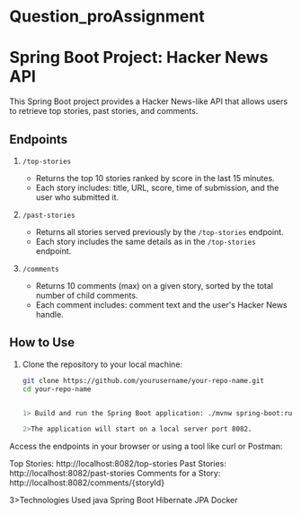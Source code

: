 # Question_proAssignment
# Spring Boot Project: Hacker News API

This Spring Boot project provides a Hacker News-like API that allows users to retrieve top stories, past stories, and comments.

## Endpoints

1. `/top-stories`
   - Returns the top 10 stories ranked by score in the last 15 minutes.
   - Each story includes: title, URL, score, time of submission, and the user who submitted it.

2. `/past-stories`
   - Returns all stories served previously by the `/top-stories` endpoint.
   - Each story includes the same details as in the `/top-stories` endpoint.

3. `/comments`
   - Returns 10 comments (max) on a given story, sorted by the total number of child comments.
   - Each comment includes: comment text and the user's Hacker News handle.

## How to Use

1. Clone the repository to your local machine:

   ```bash
   git clone https://github.com/yourusername/your-repo-name.git
   cd your-repo-name


   1> Build and run the Spring Boot application: ./mvnw spring-boot:run

   2>The application will start on a local server port 8082.

Access the endpoints in your browser or using a tool like curl or Postman:

Top Stories: http://localhost:8082/top-stories
Past Stories: http://localhost:8082/past-stories
Comments for a Story: http://localhost:8082/comments/{storyId}


3>Technologies Used
java
Spring Boot
Hibernate
JPA
Docker
